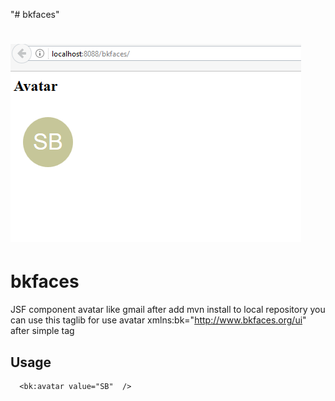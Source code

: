 "# bkfaces"
# ![pageres](media/bkfaces-avatar.png)
# bkfaces 
JSF component avatar like gmail
after add mvn install to local repository you can use this taglib for use avatar
xmlns:bk="http://www.bkfaces.org/ui"
after simple tag
## Usage
```xhtml
  <bk:avatar value="SB"  />

